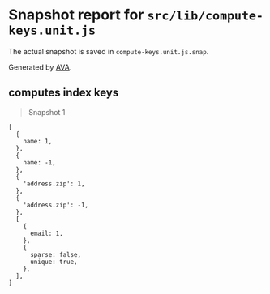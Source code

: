 # Snapshot report for `src/lib/compute-keys.unit.js`

The actual snapshot is saved in `compute-keys.unit.js.snap`.

Generated by [AVA](https://avajs.dev).

## computes index keys

> Snapshot 1

    [
      {
        name: 1,
      },
      {
        name: -1,
      },
      {
        'address.zip': 1,
      },
      {
        'address.zip': -1,
      },
      [
        {
          email: 1,
        },
        {
          sparse: false,
          unique: true,
        },
      ],
    ]
